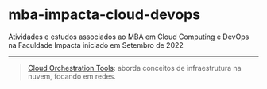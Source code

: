 # mba-impacta-cloud-devops
Atividades e estudos associados ao MBA em Cloud Computing e DevOps na Faculdade Impacta iniciado em Setembro de 2022

---

> [Cloud Orchestration Tools](./cloud-orchestration-tools/): aborda conceitos de infraestrutura na nuvem, focando em redes.
